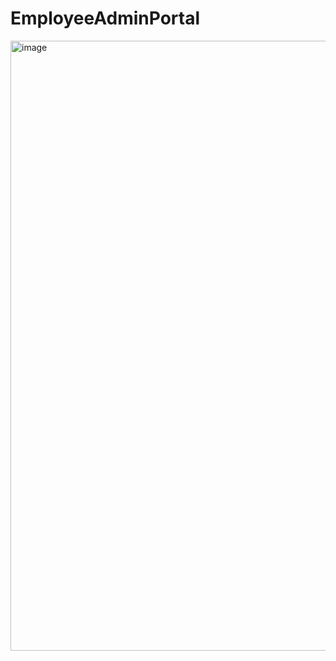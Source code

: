 # EmployeeAdminPortal
<img width="1900" height="976" alt="image" src="https://github.com/user-attachments/assets/80dc3631-6d60-4206-8ad8-7b4e11e7a685" />

